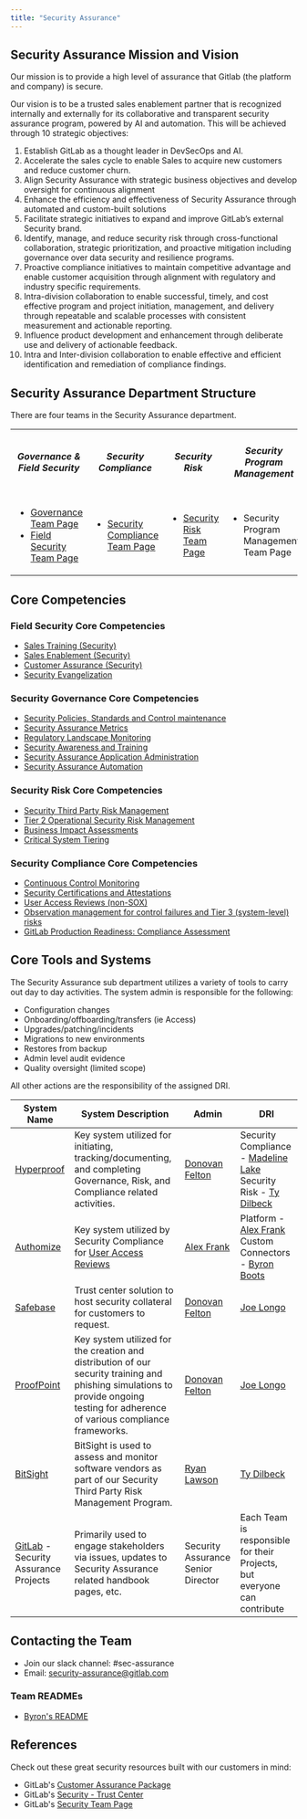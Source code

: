 ```yaml
---
title: "Security Assurance"
---
```


<link rel="stylesheet" type="text/css" href="/stylesheets/biztech.css" />

## <i class="fas fa-rocket" id="biz-tech-icons"></i> Security Assurance Mission and Vision

Our mission is to provide a high level of assurance that Gitlab (the platform and company) is secure.  

Our vision is to be a trusted sales enablement partner that is recognized internally and externally for its collaborative and transparent security assurance program, powered by AI and automation. This will be achieved through 10 strategic objectives:

1. Establish GitLab as a thought leader in DevSecOps and AI.
1. Accelerate the sales cycle to enable Sales to acquire new customers and reduce customer churn.
1. Align Security Assurance with strategic business objectives and develop oversight for continuous alignment
1. Enhance the efficiency and effectiveness of Security Assurance through automated and custom-built solutions
1. Facilitate strategic initiatives to expand and improve GitLab’s external Security brand.
1. Identify, manage, and reduce security risk through cross-functional collaboration, strategic prioritization, and proactive mitigation including governance over data security and resilience programs.
1. Proactive compliance initiatives to maintain competitive advantage and enable customer acquisition through alignment with regulatory and industry specific requirements.
1. Intra-division collaboration to enable successful, timely, and cost effective program and project initiation, management, and delivery through repeatable and scalable processes with consistent measurement and actionable reporting.
1. Influence product development and enhancement through deliberate use and delivery of actionable feedback.
1. Intra and Inter-division collaboration to enable effective and efficient identification and remediation of compliance findings.

## <i id="biz-tech-icons" class="fas fa-tasks"></i> Security Assurance Department Structure

There are four teams in the Security Assurance department.

<table id="core-competencies">
  <tr>
    <th class="text-center">
        <i class="fas fa-hands-helping i-bt"></i>
        <h5>Governance & Field Security</h5>
    </th>
    <th class="text-center">
        <i class="fas fa-bullseye i-bt"></i>
        <h5>Security Compliance</h5>
    </th>
    <th class="text-center">
        <i class="fas fa-shield-alt i-bt"></i>
        <h5>Security Risk</h5>
    </th>
    <th class="text-center">
        <i class="fas fa-tasks i-bt"></i>
        <h5>Security Program Management</h5>
    </th>
  </tr>
  <tr>
      <td>
        <ul>
            <li><a href="/handbook/security/security-assurance/governance/"> Governance Team Page </a></li>
            <li><a href="/handbook/security/security-assurance/field-security/"> Field Security Team Page </a></li>
        </ul>
      </td>
      <td>
        <ul>
            <li><a href="/handbook/security/security-assurance/security-compliance/"> Security Compliance Team Page </a></li>
        </ul>
      </td>
      <td>
        <ul>
            <li><a href="/handbook/security/security-assurance/security-risk/"> Security Risk Team Page </a></li>
        </ul>
      </td>
      <td>
        <ul>
            <li> Security Program Management Team Page </li>
        </ul>
      </td>
  </tr>
</table>

## <i class="fab fa-gitlab fa-fw" style="font-size:.85em" aria-hidden="true"></i> Core Competencies

### Field Security Core Competencies

- [Sales Training (Security)](/handbook/sales/onboarding/sqs-learning-objectives/)
- [Sales Enablement (Security)](/handbook/security/security-assurance/field-security/field-security-rfp/)
- [Customer Assurance (Security)](/handbook/security/security-assurance/field-security/customer-security-assessment-process/)
- [Security Evangelization](/handbook/security/security-assurance/field-security/evangelism/)

### Security Governance Core Competencies

- [Security Policies, Standards and Control maintenance](/handbook/security/controlled-document-procedure/)
- [Security Assurance Metrics](/handbook/security/security-assurance/governance/#security-assurance-metrics)
- [Regulatory Landscape Monitoring](/handbook/security/security-assurance/governance/#regulatory-and-compliance-landscape-monitoring)
- [Security Awareness and Training](/handbook/security/security-assurance/governance/sec-awareness-training/)
- [Security Assurance Application Administration](/handbook/security/security-assurance/#i-idbiz-tech-icons-classfar-fa-newspaperi-core-tools-and-systems)
- [Security Assurance Automation](/handbook/security/security-assurance/governance/security-assurance-automation/)

### Security Risk Core Competencies

- [Security Third Party Risk Management](/handbook/security/security-assurance/security-risk/third-party-risk-management/)
- [Tier 2 Operational Security Risk Management](/handbook/security/security-assurance/security-risk/storm-program/)
- [Business Impact Assessments](/handbook/security/security-assurance/security-risk/storm-program/business-impact-analysis/)
- [Critical System Tiering](/handbook/security/security-assurance/security-risk/storm-program/critical-systems/)

### Security Compliance Core Competencies

- [Continuous Control Monitoring](/handbook/security/security-assurance/security-compliance/sec-controls/)
- [Security Certifications and Attestations](../security-assurance/security-compliance/certifications/)
- [User Access Reviews (non-SOX)](/handbook/security/security-assurance/security-compliance/access-reviews/)
- [Observation management for control failures and Tier 3 (system-level) risks](/handbook/security/security-assurance/observation-management-procedure/)
- [GitLab Production Readiness: Compliance Assessment](/handbook/security/security-assurance/production-readiness-compliance-assessment/)

## <i id="biz-tech-icons" class="far fa-newspaper"></i> Core Tools and Systems

The Security Assurance sub department utilizes a variety of tools to carry out day to day activities. The system admin is responsible for the following:

- Configuration changes
- Onboarding/offboarding/transfers (ie Access)
- Upgrades/patching/incidents
- Migrations to new environments
- Restores from backup
- Admin level audit evidence
- Quality oversight (limited scope)

All other actions are the responsibility of the assigned DRI.

| System Name | System Description | Admin | DRI |
|---------|-------------|---------------|---------|
| [Hyperproof](/handbook/business-technology/tech-stack/#hyperproof) | Key system utilized for initiating, tracking/documenting, and completing Governance, Risk, and Compliance related activities.  | [Donovan Felton](https://gitlab.com/dfelton) | Security Compliance - [Madeline Lake](https://gitlab.com/madlake)<br>Security Risk - [Ty Dilbeck](https://gitlab.com/tdilbeck) |
| [Authomize](https://delinea.com/authomize) | Key system utilized by Security Compliance for [User Access Reviews](/handbook/security/security-assurance/security-compliance/access-reviews) | [Alex Frank](https://gitlab.com/alexfrank09) | Platform - [Alex Frank](https://gitlab.com/alexfrank09)<br>Custom Connectors - [Byron Boots](https://gitlab.com/byronboots) |
| [Safebase](/handbook/business-technology/tech-stack/#safebase) | Trust center solution to host security collateral for customers to request. | [Donovan Felton](https://gitlab.com/dfelton) | [Joe Longo](https://gitlab.com/jlongo_gitlab) |
| [ProofPoint](/handbook/business-technology/tech-stack/#proofpoint) | Key system utilized for the creation and distribution of our security training and phishing simulations to provide ongoing testing for adherence of various compliance frameworks. | [Donovan Felton](https://gitlab.com/dfelton) | [Joe Longo](https://gitlab.com/jlongo_gitlab) |
| [BitSight](/handbook/security/security-assurance/field-security/independent_security_assurance/) | BitSight is used to assess and monitor software vendors as part of our Security Third Party Risk Management Program. | [Ryan Lawson](https://gitlab.com/rlawson1) | [Ty Dilbeck](https://gitlab.com/tdilbeck) |
| [GitLab](/handbook/business-technology/tech-stack/#gitlab) - Security Assurance Projects | Primarily used to engage stakeholders via issues, updates to Security Assurance related handbook pages, etc. | Security Assurance Senior Director | Each Team is responsible for their Projects, but everyone can contribute |

## <i id="biz-tech-icons" class="fas fa-users"></i>Contacting the Team

- Join our slack channel: #sec-assurance
- Email: <security-assurance@gitlab.com>

### Team READMEs

- [Byron's README](/handbook/security/readmes/byron-boots/)

## <i class="fas fa-book" style="color:rgb(110,73,203)" aria-hidden="true"></i> References

Check out these great security resources built with our customers in mind:

- GitLab's [Customer Assurance Package](https://trust.gitlab.com/)
- GitLab's [Security - Trust Center](https://about.gitlab.com/security/)
- GitLab's [Security Team Page](../_index.md)
